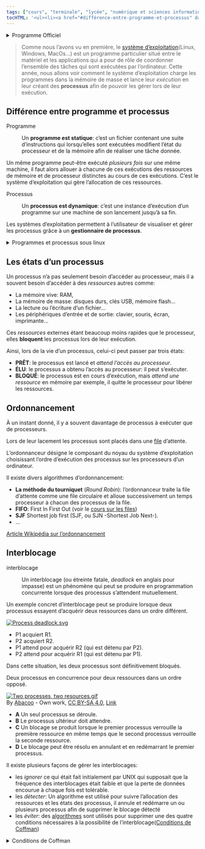 ```yaml
---
tags: ["cours", "terminale", "lycée", "numérique et sciences informatiques", "nsi"]
tocHTML: '<ul><li><a href="#différence-entre-programme-et-processus" data-localhref="true">Différence entre programme et processus</a></li><li><a href="#les-états-dun-processus" data-localhref="true">Les états d’un processus</a></li><li><a href="#ordonnancement" data-localhref="true">Ordonnancement</a></li><li><a href="#interblocage" data-localhref="true">Interblocage</a></li></ul>'
---
```






<details class="programme"><summary>Programme Officiel</summary>
<table class="table table-bordered table-hover">
<thead class="table-warning">
<tr class="header">
<th><div class="highlight"><pre><span></span>   Contenus
</pre></div>
</th>
<th><div class="highlight"><pre><span></span>    Capacités attendues
</pre></div>
</th>
<th><div class="highlight"><pre><span></span>         Commentaires
</pre></div>
</th>
</tr>
</thead>
<tbody>
<tr class="odd">
<td>Gestion des processus et des ressources par un système d’exploitation.</td>
<td><p>Décrire la création d’un processus, l’ordonnancement de plusieurs processus par le système.</p>
<p>Mettre en évidence le risque de l’interblocage (deadlock).</p></td>
<td>À l’aide d’outils standard, il s’agit d’observer les processus actifs ou en attente sur une machine. Une présentation débranchée de l’interblocage peut être proposée.</td>
</tr>
</tbody>
</table>
<a class="lien-programme" href="../programme/">Lien vers le programme complet</a></details>

<blockquote class="blockquote">
<p>Comme nous l’avons vu en première, le <a href="/1g/nsi/6-architectures-materielles-et-systemes-dexploitation/3-systemes-dexploitation/">système d’exploitation</a>(Linux, Windows, MacOs…) est un programme particulier situé entre le matériel et les applications qui a pour de rôle de coordonner l’ensemble des tâches qui sont exécutées par l’ordinateur. Cette année, nous allons voir comment le système d’exploitation charge les programmes dans la mémoire de masse et lance leur <em>exécution</em> en leur créant des <strong>processus</strong> afin de pouvoir les gérer lors de leur exécution.</p>
</blockquote>
<h2 id="différence-entre-programme-et-processus" class="anchored">Différence entre programme et processus</h2>
<dl>
<dt>
Programme
</dt>
<dd>
<div>
<p>Un <strong>programme est statique</strong>: c’est un fichier contenant une suite d’instructions qui lorsqu’elles sont exécutées modifient l’état du processeur et de la mémoire afin de réaliser une tâche donnée.</p>
</div>
</dd>
</dl>
<p>Un même programme peut-être exécuté <em>plusieurs fois</em> sur une même machine, il faut alors allouer à chacune de ces exécutions des ressources de mémoire et de processeur distinctes au cours de ces exécutions. C’est le système d’exploitation qui gère l’allocation de ces ressources.</p>
<dl>
<dt>
Processus
</dt>
<dd>
<div>
<p>Un <strong>processus est dynamique</strong>: c’est une instance d’exécution d’un programme sur une machine de son lancement jusqu’à sa fin.</p>
</div>
</dd>
</dl>
<p>Les systèmes d’exploitation permettent à l’utilisateur de visualiser et gérer les processus grâce à un <strong>gestionnaire de processus</strong>.</p>
<details class="appli"><summary>Programmes et processus sous linux</summary>
<!-- TODO personnaliser image docker de binder -->
<p>Si vous êtes sous linux ou OSX, vous pouvez simplement lancer un terminal pour ouvrir une console. Sinon vous pouvez lancer une instance jupyterlab en ligne grâce à Binder.</p>
<div class="quarto-figure quarto-figure-center">
<figure class="figure">
<p><a href="https://mybinder.org/v2/gh/binder-examples/jupyterlab/master?urlpath=lab/tree/index.ipynb"><img src="http://mybinder.org/badge_logo.svg" class="img-fluid figure-img"></a></p>
<p></p><figcaption class="figure-caption">Binder</figcaption><p></p>
</figure>
</div>
<p>Sous linux, les programmes sont par <a href="https://fr.wikipedia.org/wiki/Filesystem_Hierarchy_Standard">convention</a> situées dans les dossiers <code>bin</code> pour binaries en anglais:</p>
<ul>
<li><code>/bin/</code>: commandes de base nécessaires au démarrage et à l’utilisation d’un système minimaliste.</li>
<li><code>/sbin/</code>: Exécutables pour les administrateurs (abréviation de system binaries, soit binaires système en français).</li>
<li><code>/usr/bin/</code>: Binaires exécutables qui ne sont pas déjà présents dans <code>/bin</code> et donc pas indispensables à un système minimaliste.</li>
</ul>
<p>On peut <strong>lister les programmes</strong> avec la commande <code>ls</code> et les exécuter en tapant leur nom dans une console.</p>
<div class="highlight"><pre><span></span><span class="c1"># la commande ls vue en première (abbréviation de list en anglais)</span>
ls<span class="w"> </span>/bin
<span></span>
ls<span class="w"> </span>/sbin
<span></span>
ls<span class="w"> </span>/usr/bin
</pre></div>

<p>Vous pouvez <strong>afficher un programme</strong> en particulier grâce à la commande <code>cat</code>.</p>
<p><code>cat /bin/ls</code></p>
<p>Comme vous le voyez c’est un fichier binaire car ce programme a été compilé pour s’exécuter plus rapidement.</p>
<p>Vous pouvez <strong>lancer un programme</strong> en particulier en écrivant son <code>nom</code> (sans préciser son chemin s’il appartient au <code>PATH</code>).</p>
<div class="highlight"><pre><span></span><span class="c1"># affichage sortie</span>
<span class="nb">echo</span><span class="w"> </span><span class="s2">"Voulez-vous continuer"</span>
<span class="c1"># lecture entrée</span>
<span class="nb">read</span><span class="w"> </span>
</pre></div>

<p>Maintenant si vous voulez <strong>lister les processus</strong> en cours d’exécution on utilise la commande <code>ps</code>.</p>
<div class="highlight"><pre><span></span><span class="c1"># affiche mes processus en exécution</span>
ps
<span class="c1"># affiche tous les processus</span>
ps<span class="w"> </span>-A
<span class="c1"># affiche une aide simple</span>
ps<span class="w"> </span>--help<span class="w"> </span>s
</pre></div>

<p>Voici un exemple de sortie avec l’option <code>-l</code> pour obtenir plus détails:</p>
<div class="highlight"><pre><span></span><span class="n">jovyan</span><span class="nv">@jupyter</span><span class="o">-</span><span class="n">jupyterlab</span><span class="o">-</span><span class="mi">2</span><span class="n">djupyterlab</span><span class="o">-</span><span class="mi">2</span><span class="n">ddemo</span><span class="o">-</span><span class="mi">2</span><span class="nl">dgmyobfo6</span><span class="p">:</span><span class="o">~</span><span class="err">$</span><span class="w"> </span><span class="n">ps</span><span class="w"> </span><span class="o">-</span><span class="n">lA</span>
<span class="n">F</span><span class="w"> </span><span class="n">S</span><span class="w">   </span><span class="n">UID</span><span class="w">     </span><span class="n">PID</span><span class="w">    </span><span class="n">PPID</span><span class="w">  </span><span class="n">C</span><span class="w"> </span><span class="n">PRI</span><span class="w">  </span><span class="n">NI</span><span class="w"> </span><span class="n">ADDR</span><span class="w"> </span><span class="n">SZ</span><span class="w"> </span><span class="n">WCHAN</span><span class="w">  </span><span class="n">TTY</span><span class="w">          </span><span class="nc">TIME</span><span class="w"> </span><span class="n">CMD</span>
<span class="mi">4</span><span class="w"> </span><span class="n">S</span><span class="w">  </span><span class="mi">1000</span><span class="w">       </span><span class="mi">1</span><span class="w">       </span><span class="mi">0</span><span class="w">  </span><span class="mi">0</span><span class="w">  </span><span class="mi">80</span><span class="w">   </span><span class="mi">0</span><span class="w"> </span><span class="o">-</span><span class="w"> </span><span class="mi">137942</span><span class="w"> </span><span class="n">epoll_</span><span class="w"> </span><span class="vm">?</span><span class="w">       </span><span class="mi">00</span><span class="err">:</span><span class="mi">00</span><span class="err">:</span><span class="mi">45</span><span class="w"> </span><span class="n">jupyter</span><span class="o">-</span><span class="n">noteboo</span>
<span class="mi">0</span><span class="w"> </span><span class="n">Z</span><span class="w">  </span><span class="mi">1000</span><span class="w">    </span><span class="mi">2293</span><span class="w">       </span><span class="mi">1</span><span class="w">  </span><span class="mi">0</span><span class="w">  </span><span class="mi">80</span><span class="w">   </span><span class="mi">0</span><span class="w"> </span><span class="o">-</span><span class="w">     </span><span class="mi">0</span><span class="w"> </span><span class="o">-</span><span class="w">      </span><span class="vm">?</span><span class="w">        </span><span class="mi">00</span><span class="err">:</span><span class="mi">00</span><span class="err">:</span><span class="mi">00</span><span class="w"> </span><span class="n">dash</span><span class="w"> </span><span class="o">&lt;</span><span class="n">defunct</span><span class="o">&gt;</span>
<span class="mi">4</span><span class="w"> </span><span class="n">S</span><span class="w">  </span><span class="mi">1000</span><span class="w">    </span><span class="mi">4031</span><span class="w">       </span><span class="mi">1</span><span class="w">  </span><span class="mi">0</span><span class="w">  </span><span class="mi">80</span><span class="w">   </span><span class="mi">0</span><span class="w"> </span><span class="o">-</span><span class="w">  </span><span class="mi">5116</span><span class="w"> </span><span class="n">wait</span><span class="w">   </span><span class="n">pts</span><span class="o">/</span><span class="mi">0</span><span class="w">    </span><span class="mi">00</span><span class="err">:</span><span class="mi">00</span><span class="err">:</span><span class="mi">00</span><span class="w"> </span><span class="n">bash</span>
<span class="mi">4</span><span class="w"> </span><span class="n">S</span><span class="w">  </span><span class="mi">1000</span><span class="w">    </span><span class="mi">4900</span><span class="w">    </span><span class="mi">4031</span><span class="w">  </span><span class="mi">0</span><span class="w">  </span><span class="mi">80</span><span class="w">   </span><span class="mi">0</span><span class="w"> </span><span class="o">-</span><span class="w">  </span><span class="mi">5083</span><span class="w"> </span><span class="k">select</span><span class="w"> </span><span class="n">pts</span><span class="o">/</span><span class="mi">0</span><span class="w">    </span><span class="mi">00</span><span class="err">:</span><span class="mi">00</span><span class="err">:</span><span class="mi">00</span><span class="w"> </span><span class="n">bash</span>
<span class="mi">4</span><span class="w"> </span><span class="n">S</span><span class="w">  </span><span class="mi">1000</span><span class="w">    </span><span class="mi">5105</span><span class="w">       </span><span class="mi">1</span><span class="w">  </span><span class="mi">0</span><span class="w">  </span><span class="mi">80</span><span class="w">   </span><span class="mi">0</span><span class="w"> </span><span class="o">-</span><span class="w">  </span><span class="mi">5116</span><span class="w"> </span><span class="n">wait</span><span class="w">   </span><span class="n">pts</span><span class="o">/</span><span class="mi">1</span><span class="w">    </span><span class="mi">00</span><span class="err">:</span><span class="mi">00</span><span class="err">:</span><span class="mi">00</span><span class="w"> </span><span class="n">bash</span>
<span class="mi">0</span><span class="w"> </span><span class="n">R</span><span class="w">  </span><span class="mi">1000</span><span class="w">    </span><span class="mi">5984</span><span class="w">    </span><span class="mi">5105</span><span class="w">  </span><span class="mi">0</span><span class="w">  </span><span class="mi">80</span><span class="w">   </span><span class="mi">0</span><span class="w"> </span><span class="o">-</span><span class="w">  </span><span class="mi">6910</span><span class="w"> </span><span class="o">-</span><span class="w">      </span><span class="n">pts</span><span class="o">/</span><span class="mi">1</span><span class="w">    </span><span class="mi">00</span><span class="err">:</span><span class="mi">00</span><span class="err">:</span><span class="mi">00</span><span class="w"> </span><span class="n">ps</span>
</pre></div>

<p>On peut créer des affichages particuliers par exemple pour voir quels processus sont les plus gourmands en mémoire: <code>ps -eo pid,ppid,cmd,%mem,%cpu --sort=-%mem | head</code></p>
<div class="highlight"><pre><span></span>PID    PPID CMD                         %MEM %CPU
  1       0 /srv/conda/envs/notebook/bi  0.1 17.0
122       1 /srv/conda/envs/notebook/bi  0.0  4.6
 84       1 /bin/bash -l                 0.0  1.7
137      84 ps -eo pid,ppid,cmd,%mem,%c  0.0  0.0
138      84 head                         0.0  0.0
</pre></div>

<p>Enfin on peut <strong>tuer un processus</strong> avec la commande <code>kill</code>.</p>
<div class="highlight"><pre><span></span># tuer avec le PID processus id
kill 122
# tuer par le nom du programme ATTENTION cela tue votre instance binder
# pkill jupyter 
</pre></div>

</details>

<h2 id="les-états-dun-processus" class="anchored">Les états d’un processus</h2>
<p>Un processus n’a pas seulement besoin d’accéder au processeur, mais il a souvent besoin d’accéder à des <em>ressources</em> autres comme:</p>
<ul>
<li>La mémoire vive: RAM,</li>
<li>La mémoire de masse: disques durs, clés USB, mémoire flash…</li>
<li>La lecture ou l’écriture d’un fichier…</li>
<li>Les périphériques d’entrée et de sortie: clavier, souris, écran, imprimante…</li>
</ul>
<p>Ces <em>ressources</em> externes étant beaucoup moins rapides que le processeur, elles <strong>bloquent</strong> les processus lors de leur exécution.</p>
<p>Ainsi, lors de la vie d’un processus, celui-ci peut passer par trois états:</p>
<ul>
<li><strong>PRÊT</strong>: le processus est lancé et <em>attend l’accès au processeur</em>.</li>
<li><strong>ÉLU</strong>: le processus a obtenu l’accès au processeur: il peut s’exécuter.</li>
<li><strong>BLOQUÉ</strong>: le processus est en cours d’exécution, mais <em>attend une ressource</em> en mémoire par exemple, il quitte le processeur pour libérer les ressources.</li>
</ul>
<p><wc-wikimage class="half center" title="Diagrammedétatdunprocessus_1.png" caption="Les trois états d'un processus, et le passage d'un état à un autre."></wc-wikimage></p>
<h2 id="ordonnancement" class="anchored">Ordonnancement</h2>
<p>À un instant donné, il y a souvent davantage de processus à exécuter que de processeurs.</p>
<p>Lors de leur lacement les processus sont placés dans une <a href="/tg/nsi/1-structures-de-donnees/3-structures-lineaires-piles-files">file</a> d’attente.</p>
<p>L’ordonnanceur désigne le composant du noyau du système d’exploitation choisissant l’ordre d’exécution des processus sur les processeurs d’un ordinateur.</p>
<p>Il existe divers algorithmes d’ordonnancement:</p>
<ul>
<li><strong>La méthode du tourniquet</strong> (<em>Round Robin</em>): l’ordonnanceur traite la file d’attente comme une file circulaire et alloue successivement un temps processeur à chacun des processus de la file.</li>
<li><strong>FIFO</strong>: First In First Out (voir le <a href="/tg/nsi/1-structures-de-donnees/3-structures-lineaires-piles-files">cours sur les files</a>)</li>
<li><strong>SJF</strong> Shortest job first (SJF, ou SJN -Shortest Job Next-).</li>
<li>…</li>
</ul>
<p><a href="https://fr.wikipedia.org/wiki/Ordonnancement_dans_les_systèmes_d'exploitation" class="cite-source">Article Wikipédia sur l’ordonnancement</a></p>
<h2 id="interblocage" class="anchored">Interblocage</h2>
<dl>
<dt>
interblocage
</dt>
<dd>
<div>
<p>Un interblocage (ou étreinte fatale, <em>deadlock</em> en anglais pour impasse) est un phénomène qui peut se produire en programmation concurrente lorsque des processus s’attendent mutuellement.</p>
</div>
</dd>
</dl>
<div class="example">
<p>Un exemple concret d’interblocage peut se produire lorsque deux processus essayent d’acquérir deux ressources dans un ordre différent.</p>
<p><a href="https://commons.wikimedia.org/wiki/File:Process_deadlock.svg#/media/File:Process_deadlock.svg"> <img src="https://upload.wikimedia.org/wikipedia/commons/thumb/2/28/Process_deadlock.svg/1200px-Process_deadlock.svg.png" alt="Process deadlock.svg"></a></p>
<ul>
<li>P1 acquiert R1.</li>
<li>P2 acquiert R2.</li>
<li>P1 attend pour acquérir R2 (qui est détenu par P2).</li>
<li>P2 attend pour acquérir R1 (qui est détenu par P1).</li>
</ul>
<p>Dans cette situation, les deux processus sont définitivement bloqués.</p>
</div>
<div class="example">
<p>Deux processus en concurrence pour deux ressources dans un ordre opposé.</p>
<p>
<a href="https://commons.wikimedia.org/wiki/File:Two_processes,_two_resources.gif#/media/File:Two_processes,_two_resources.gif"><img src="https://upload.wikimedia.org/wikipedia/commons/d/df/Two_processes%2C_two_resources.gif" alt="Two processes, two resources.gif"></a><br>By <a href="//commons.wikimedia.org/w/index.php?title=User:Abacoo&amp;amp;action=edit&amp;amp;redlink=1" class="new" title="User:Abacoo (page does not exist)">Abacoo</a> - <span class="int-own-work" lang="en">Own work</span>, <a href="https://creativecommons.org/licenses/by-sa/4.0" title="Creative Commons Attribution-Share Alike 4.0">CC BY-SA 4.0</a>, <a href="https://commons.wikimedia.org/w/index.php?curid=47971211">Link</a>
</p>
<ul>
<li><strong>A</strong> Un seul processus se déroule.</li>
<li><strong>B</strong> Le processus ultérieur doit attendre.</li>
<li><strong>C</strong> Un blocage se produit lorsque le premier processus verrouille la première ressource en même temps que le second processus verrouille la seconde ressource.</li>
<li><strong>D</strong> Le blocage peut être résolu en annulant et en redémarrant le premier processus.</li>
</ul>
</div>
<p>Il existe plusieurs façons de gérer les interblocages:</p>
<ul>
<li>les <em>ignorer</em> ce qui était fait initialement par UNIX qui supposait que la fréquence des interblocages était faible et que la perte de données encourue à chaque fois est tolérable.</li>
<li>les <em>détecter</em>: Un algorithme est utilisé pour suivre l’allocation des ressources et les états des processus, il annule et redémarre un ou plusieurs processus afin de supprimer le blocage détecté</li>
<li>les <em>éviter</em>: des <a href="https://en.wikipedia.org/wiki/Deadlock_prevention_algorithms">algorithmes</a> sont utilisés pour supprimer une des quatre conditions nécessaires à la possibilité de l’interblocage(<a href="https://fr.wikipedia.org/wiki/Interblocage#Conditions_n%C3%A9cessaires">Conditions de Coffman</a>)</li>
</ul>
<details class="plus"><summary>Conditions de Coffman</summary>
<p>Coffman a prouvé en 1971 qu’il y a quatre conditions nécessaires pour qu’un blocage puisse avoir lieu.</p>
<p>Voir l’article Wikipédia <a href="https://fr.wikipedia.org/wiki/Interblocage#Conditions_n%C3%A9cessaires">Conditions de Coffman</a> pour plus de détails.</p>
</details>

